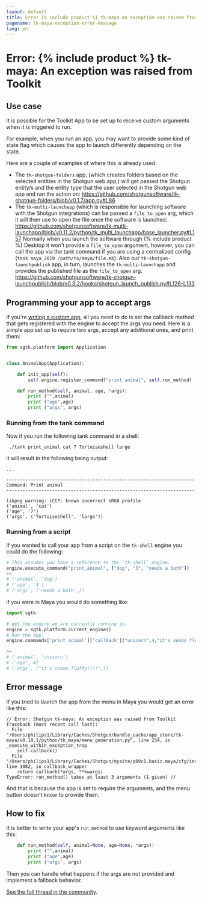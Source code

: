 ```yaml
---
layout: default
title: Error {% include product %} tk-maya An exception was raised from Toolkit
pagename: tk-maya-exception-error-message
lang: en
---
```


# Error: {% include product %} tk-maya: An exception was raised from Toolkit

## Use case

It is possible for the Toolkit App to be set up to receive custom arguments when it is triggered to run.

For example, when you run an app, you may want to provide some kind of state flag which causes the app to launch differently depending on the state.

Here are a couple of examples of where this is already used:

- The `tk-shotgun-folders` app, (which creates folders based on the selected entities in the Shotgun web app,) will get passed the Shotgun entity/s and the entity type that the user selected in the Shotgun web app and ran the action on:
https://github.com/shotgunsoftware/tk-shotgun-folders/blob/v0.1.7/app.py#L86
- The `tk-multi-launchapp` (which is responsible for launching software with the Shotgun integrations) can be passed a `file_to_open` arg, which it will then use to open the file once the software is launched:
https://github.com/shotgunsoftware/tk-multi-launchapp/blob/v0.11.2/python/tk_multi_launchapp/base_launcher.py#L157
Normally when you launch the software through {% include product %} Desktop it won't provide a `file_to_open` argument, however, you can call the app via the tank command if you are using a centralized config (`tank maya_2019 /path/to/maya/file.mb`). 
Also our `tk-shotgun-launchpublish` app, in turn, launches the `tk-multi-launchapp` and provides the published file as the `file_to_open` arg.
https://github.com/shotgunsoftware/tk-shotgun-launchpublish/blob/v0.3.2/hooks/shotgun_launch_publish.py#L126-L133

## Programming your app to accept args

If you're [writing a custom app](https://developer.shotgridsoftware.com/2e5ed7bb/), all you need to do is set the callback method that gets registered with the engine to accept the args you need. 
Here is a simple app set up to require two args, accept any additional ones, and print them:

```python
from sgtk.platform import Application


class AnimalApp(Application):

    def init_app(self):
        self.engine.register_command("print_animal", self.run_method)

    def run_method(self, animal, age, *args):
        print ("",animal)
        print ("age",age)
        print ("args", args)
```

### Running from the tank command

Now if you run the following tank command in a shell:

```
 ./tank print_animal cat 7 Tortoiseshell large
```

it will result in the following being output:

```
...

----------------------------------------------------------------------
Command: Print animal
----------------------------------------------------------------------

libpng warning: iCCP: known incorrect sRGB profile
('animal', 'cat')
('age', '7')
('args', ('Tortoiseshell', 'large'))
```
### Running from a script

If you wanted to call your app from a script on the `tk-shell` engine you could do the following:

```python
# This assumes you have a reference to the `tk-shell` engine.
engine.execute_command("print_animal", ["dog", "3", "needs a bath"])
>>
# ('animal', 'dog')
# ('age', '3')
# ('args', ('needs a bath',))
```

if you were in Maya you would do something like:

```python
import sgtk

# get the engine we are currently running in.
engine = sgtk.platform.current_engine()
# Run the app.
engine.commands['print_animal']['callback']("unicorn",4,"it's soooo fluffy!!!!")

>>
# ('animal', 'unicorn')
# ('age', 4)
# ('args', ("it's soooo fluffy!!!!",))
```

## Error message

If you tried to launch the app from the menu in Maya you would get an error like this:

```
// Error: Shotgun tk-maya: An exception was raised from Toolkit
Traceback (most recent call last):
  File "/Users/philips1/Library/Caches/Shotgun/bundle_cache/app_store/tk-maya/v0.10.1/python/tk_maya/menu_generation.py", line 234, in _execute_within_exception_trap
    self.callback()
  File "/Users/philips1/Library/Caches/Shotgun/mysite/p89c1.basic.maya/cfg/install/core/python/tank/platform/engine.py", line 1082, in callback_wrapper
    return callback(*args, **kwargs)
TypeError: run_method() takes at least 3 arguments (1 given) // 
```

And that is because the app is set to require the arguments, and the menu button doesn't know to provide them. 

## How to fix

It is better to write your app's `run_method` to use keyword arguments like this:

```python
    def run_method(self, animal=None, age=None, *args):
        print ("",animal)
        print ("age",age)
        print ("args", args)
```
Then you can handle what happens if the args are not provided and implement a fallback behavior.

[See the full thread in the community](https://community.shotgridsoftware.com/t/custom-app-args/8893).

